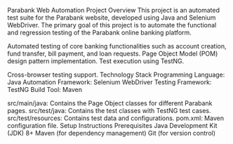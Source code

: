 
Parabank Web Automation Project Overview This project is an automated
test suite for the Parabank website, developed using Java and Selenium
WebDriver. The primary goal of this project is to automate the
functional and regression testing of the Parabank online banking
platform.

Automated testing of core banking functionalities such as account
creation, fund transfer, bill payment, and loan requests. Page Object
Model (POM) design pattern implementation. Test execution using TestNG.

Cross-browser testing support.
Technology Stack Programming Language: Java Automation Framework:
Selenium WebDriver Testing Framework: TestNG Build Tool: Maven

src/main/java: Contains the Page Object classes for different Parabank
pages. src/test/java: Contains the test classes with TestNG test
cases. src/test/resources: Contains test data and configurations.
pom.xml: Maven configuration file. Setup Instructions Prerequisites Java
Development Kit (JDK) 8+ Maven (for dependency management) Git (for
version control)
